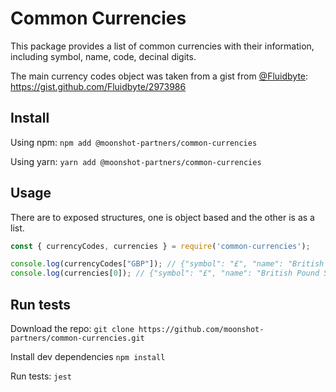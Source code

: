 # Common Currencies
This package provides a list of common currencies with their information, including
symbol, name, code, decinal digits.

The main currency codes object was taken from a gist from [@Fluidbyte](https://github.com/fluidbyte):
https://gist.github.com/Fluidbyte/2973986

## Install
Using npm:
`npm add @moonshot-partners/common-currencies`

Using yarn:
`yarn add @moonshot-partners/common-currencies`

## Usage
There are to exposed structures, one is object based and the other is as a list.

```js
const { currencyCodes, currencies } = require('common-currencies');

console.log(currencyCodes["GBP"]); // {"symbol": "£", "name": "British Pound Sterling" ...}
console.log(currencies[0]); // {"symbol": "£", "name": "British Pound Sterling" ...}
```

## Run tests

Download the repo:
`git clone https://github.com/moonshot-partners/common-currencies.git`

Install dev dependencies
`npm install`

Run tests:
`jest`

